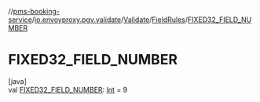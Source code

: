 //[pms-booking-service](../../../../index.md)/[io.envoyproxy.pgv.validate](../../index.md)/[Validate](../index.md)/[FieldRules](index.md)/[FIXED32_FIELD_NUMBER](-f-i-x-e-d32_-f-i-e-l-d_-n-u-m-b-e-r.md)

# FIXED32_FIELD_NUMBER

[java]\
val [FIXED32_FIELD_NUMBER](-f-i-x-e-d32_-f-i-e-l-d_-n-u-m-b-e-r.md): [Int](https://kotlinlang.org/api/core/kotlin-stdlib/kotlin/-int/index.html) = 9
